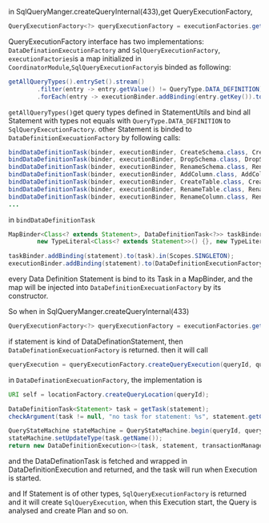 in SqlQueryManger.createQueryInternal(433),get QueryExecutionFactory,
```java
QueryExecutionFactory<?> queryExecutionFactory = executionFactories.get(statement.getClass());
```
QueryExecutionFactory interface has two implementations: `DataDefinationExecutionFactory` and `SqlQueryExecutionFactory`,
`executionFactories`is a map initialized in `CoordinatorModule`,`SqlQueryExecutionFactory`is binded as following:
```java
getAllQueryTypes().entrySet().stream()
        .filter(entry -> entry.getValue() != QueryType.DATA_DEFINITION)
        .forEach(entry -> executionBinder.addBinding(entry.getKey()).to(SqlQueryExecutionFactory.class).in(Scopes.SINGLETON));

```
`getAllQueryTypes()`get query types defined in StatementUtils and bind all Statement with types not equals with `QueryType.DATA_DEFINITION`
to `SqlQueryExecutionFactory`.
other Statement is binded to `DataDefinitionExecuationFactory` by following calls:
```java
bindDataDefinitionTask(binder, executionBinder, CreateSchema.class, CreateSchemaTask.class);
bindDataDefinitionTask(binder, executionBinder, DropSchema.class, DropSchemaTask.class);
bindDataDefinitionTask(binder, executionBinder, RenameSchema.class, RenameSchemaTask.class);
bindDataDefinitionTask(binder, executionBinder, AddColumn.class, AddColumnTask.class);
bindDataDefinitionTask(binder, executionBinder, CreateTable.class, CreateTableTask.class);
bindDataDefinitionTask(binder, executionBinder, RenameTable.class, RenameTableTask.class);
bindDataDefinitionTask(binder, executionBinder, RenameColumn.class, RenameColumnTask.class);
...
```
in `bindDataDefinitionTask` 
```java
MapBinder<Class<? extends Statement>, DataDefinitionTask<?>> taskBinder = newMapBinder(binder,
        new TypeLiteral<Class<? extends Statement>>() {}, new TypeLiteral<DataDefinitionTask<?>>() {});

taskBinder.addBinding(statement).to(task).in(Scopes.SINGLETON);
executionBinder.addBinding(statement).to(DataDefinitionExecutionFactory.class).in(Scopes.SINGLETON);
```
every Data Definition Statement is bind to its Task in a MapBinder,
and the map will be injected into `DataDefinitionExecuationFactory`
by its constructor.

So when in SqlQueryManger.createQueryInternal(433)
```java
QueryExecutionFactory<?> queryExecutionFactory = executionFactories.get(statement.getClass());
```
if statement is kind of DataDefinationStatement, then `DataDefinationExecuationFactory` is returned.
then it will call
```java
queryExecution = queryExecutionFactory.createQueryExecution(queryId, query, session, statement, parameters);
```
in `DataDefinationExecuationFactory`, the implementation is
```java
URI self = locationFactory.createQueryLocation(queryId);

DataDefinitionTask<Statement> task = getTask(statement);
checkArgument(task != null, "no task for statement: %s", statement.getClass().getSimpleName());

QueryStateMachine stateMachine = QueryStateMachine.begin(queryId, query, session, self, task.isTransactionControl(), transactionManager, accessControl, executor, metadata);
stateMachine.setUpdateType(task.getName());
return new DataDefinitionExecution<>(task, statement, transactionManager, metadata, accessControl, stateMachine, parameters);
```
and the DataDefinationTask is fetched and wrapped in DataDefinitionExecution and returned, and the task will run when Execution is started.

and If Statement is of other types, `SqlQueryExecutionFactory` is returned and it will create `SqlQueryExecution`,
when this Execution start, the Query is analysed and create Plan and so on.
